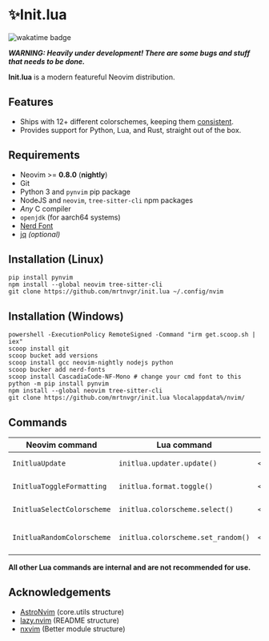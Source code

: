 # ✨Init.lua

![wakatime badge](https://wakatime.com/badge/user/5fea8bc3-faf2-4ced-9ae0-78ed7f87428f/project/893e579b-0331-4ddf-bbd4-24f1353d0832.svg)

_**WARNING: Heavily under development! There are some bugs and stuff that needs to be done.**_

**Init.lua** is a modern featureful Neovim distribution.

## Features

- Ships with 12+ different colorschemes, keeping them [consistent](lua/initlua/plugins/colorschemes/list.lua).
- Provides support for Python, Lua, and Rust, straight out of the box.
  <!-- TODO: - Provides complete dev environments for Python, Lua and Rust, straight out of the box. -->

## Requirements

- Neovim >= **0.8.0** (**nightly**)
- Git
- Python 3 and `pynvim` pip package
- NodeJS and `neovim`, `tree-sitter-cli` npm packages
- _Any_ C compiler
- `openjdk` (for aarch64 systems) <!-- ltex-ls -->
- [Nerd Font](https://nerdfonts.com/)
- [jq](https://stedolan.github.io/jq/) _(optional)_

## Installation (Linux)

```console
pip install pynvim
npm install --global neovim tree-sitter-cli
git clone https://github.com/mrtnvgr/init.lua ~/.config/nvim
```

## Installation (Windows)

```console
powershell -ExecutionPolicy RemoteSigned -Command "irm get.scoop.sh | iex"
scoop install git
scoop bucket add versions
scoop install gcc neovim-nightly nodejs python
scoop bucker add nerd-fonts
scoop install CascadiaCode-NF-Mono # change your cmd font to this
python -m pip install pynvim
npm install --global neovim tree-sitter-cli
git clone https://github.com/mrtnvgr/init.lua %localappdata%/nvim/
```

## Commands

| Neovim command             | Lua command                        | Keymap        | Description               |
| -------------------------- | ---------------------------------- | ------------- | ------------------------- |
| `InitluaUpdate`            | `initlua.updater.update()`         | `<leader>au`  | update everything         |
| `InitluaToggleFormatting`  | `initlua.format.toggle()`          | `<leader>atf` | toggle null-ls formatting |
| `InitluaSelectColorscheme` | `initlua.colorscheme.select()`     | `<leader>asc` | pick a colorscheme        |
| `InitluaRandomColorscheme` | `initlua.colorscheme.set_random()` | `<leader>arc` | set a random colorscheme  |

**All other Lua commands are internal and are not recommended for use.**

## Acknowledgements

- [AstroNvim](https://github.com/AstroNvim/AstroNvim) (core.utils structure)
- [lazy.nvim](https://github.com/folke/lazy.nvim) (README structure)
- [nxvim](https://github.com/tenxsoydev/nxvim) (Better module structure)
